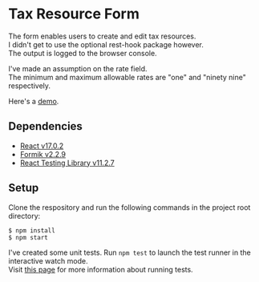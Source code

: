 # Tax Resource Form

The form enables users to create and edit tax resources. <br />
I didn't get to use the optional rest-hook package however. <br />
The output is logged to the browser console.

I've made an assumption on the rate field. <br />
The minimum and maximum allowable rates are "one" and "ninety nine" respectively.

Here's a [demo](http://krebeDev.github.io/taxform).

## Dependencies

- [React v17.0.2](https://github.com/facebook/create-react-app)
- [Formik v2.2.9](https://formik.org/)
- [React Testing Library v11.2.7](https://testing-library.com/docs/react-testing-library/intro)

## Setup

Clone the respository and run the following commands in the project root directory:

```
$ npm install
$ npm start

```

I've created some unit tests. Run `npm test` to launch the test runner in the interactive watch mode.\
Visit [this page](https://facebook.github.io/create-react-app/docs/running-tests) for more information about running tests.
